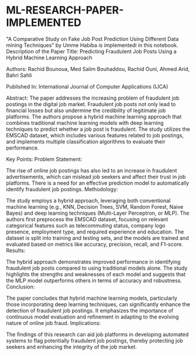 # ML-RESEARCH-PAPER-IMPLEMENTED
"A Comparative Study on Fake Job Post Prediction Using Different Data mining Techniques" by Umme Habiba is implementedi in this notebook.
Description of the Paper
Title:
Predicting Fraudulent Job Posts Using a Hybrid Machine Learning Approach

Authors:
Rachid Bounoua, Med Salim Bouhaddou, Rachid Ouni, Ahmed Arid, Bahri Sahli

Published In:
International Journal of Computer Applications (IJCA)

Abstract:
The paper addresses the increasing problem of fraudulent job postings in the digital job market. Fraudulent job posts not only lead to financial losses but also undermine the credibility of legitimate job platforms. The authors propose a hybrid machine learning approach that combines traditional machine learning models with deep learning techniques to predict whether a job post is fraudulent. The study utilizes the EMSCAD dataset, which includes various features related to job postings, and implements multiple classification algorithms to evaluate their performance.

Key Points:
Problem Statement:

The rise of online job postings has also led to an increase in fraudulent advertisements, which can mislead job seekers and affect their trust in job platforms.
There is a need for an effective prediction model to automatically identify fraudulent job postings.
Methodology:

The study employs a hybrid approach, leveraging both conventional machine learning (e.g., KNN, Decision Trees, SVM, Random Forest, Naive Bayes) and deep learning techniques (Multi-Layer Perceptron, or MLP).
The authors first preprocess the EMSCAD dataset, focusing on relevant categorical features such as telecommuting status, company logo presence, employment type, and required experience and education.
The dataset is split into training and testing sets, and the models are trained and evaluated based on metrics like accuracy, precision, recall, and F1-score.
Results:

The hybrid approach demonstrates improved performance in identifying fraudulent job posts compared to using traditional models alone.
The study highlights the strengths and weaknesses of each model and suggests that the MLP model outperforms others in terms of accuracy and robustness.
Conclusion:

The paper concludes that hybrid machine learning models, particularly those incorporating deep learning techniques, can significantly enhance the detection of fraudulent job postings.
It emphasizes the importance of continuous model evaluation and refinement in adapting to the evolving nature of online job fraud.
Implications:

The findings of this research can aid job platforms in developing automated systems to flag potentially fraudulent job postings, thereby protecting job seekers and enhancing the integrity of the job market.
